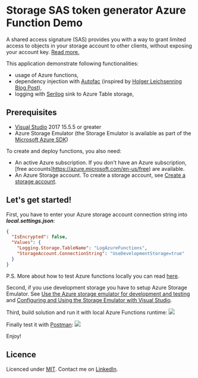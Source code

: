 # Storage SAS token generator Azure Function Demo

A shared access signature (SAS) provides you with a way to grant limited access to objects in your storage account to other clients, without exposing your account key.
[Read more.](https://docs.microsoft.com/en-us/azure/storage/common/storage-dotnet-shared-access-signature-part-1)

This application demonstrate following functionalities:
- usage of Azure functions,
- dependency injection with [Autofac](https://autofac.org/) (inspired by [Holger Leichsenring Blog Post](http://codingsoul.de/2018/01/19/azure-function-dependency-injection-with-autofac/)),
- logging with [Serilog](https://serilog.net/) sink to Azure Table storage,

## Prerequisites
- [Visual Studio](https://www.visualstudio.com/vs/community) 2017 15.5.5 or greater
- Azure Storage Emulator (the Storage Emulator is available as part of the [Microsoft Azure SDK](https://azure.microsoft.com/en-us/downloads/))

To create and deploy functions, you also need:
- An active Azure subscription. If you don't have an Azure subscription, [free accounts]https://azure.microsoft.com/en-us/free) are available.
- An Azure Storage account. To create a storage account, see [Create a storage account](https://docs.microsoft.com/en-us/azure/storage/common/storage-create-storage-account#create-a-storage-account).

## Let's get started!
First, you have to enter your Azure storage account connection string into **_local.settings.json_**:
```json
{
  "IsEncrypted": false,
  "Values": {
    "Logging.Storage.TableName": "LogAzureFunctions",
    "StorageAccount.ConnectionString": "UseDevelopmentStorage=true"
  }
}
```
P.S. More about how to test Azure functions locally you can read [here](https://docs.microsoft.com/en-us/azure/azure-functions/functions-run-local).

Second, if you use development storage you have to setup Azure Storage Emulator. See [Use the Azure storage emulator for development and testing](https://docs.microsoft.com/en-us/azure/storage/common/storage-use-emulator) and [Configuring and Using the Storage Emulator with Visual Studio](https://docs.microsoft.com/en-us/azure/vs-azure-tools-storage-emulator-using).

Third, build solution and run it with local Azure Functions runtime: 
![](https://github.com/matjazbravc/Storage-SasTokenGenerator-AzureFunction-Demo/blob/master/res/function_local_runtime.jpg)

Finally test it with [Postman](https://getpostman.com):
![](https://github.com/matjazbravc/Storage-SasTokenGenerator-AzureFunction-Demo/blob/master/res/postman_function_test.jpg)

Enjoy!

## Licence

Licenced under [MIT](http://opensource.org/licenses/mit-license.php).
Contact me on [LinkedIn](https://si.linkedin.com/in/matjazbravc).

